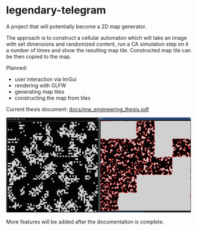 # legendary-telegram

A project that will potentially become a 2D map generator. 

The approach is to construct a cellular automaton which will take an image with set dimensions and randomized content, run a CA simulation step on it a number of times and show the resulting map tile. Constructed map tile can be then copied to the map.

Planned:
 * user interaction via ImGui
 * rendering with GLFW
 * generating map tiles
 * constructing the map from tiles

Current thesis document: [docs/mw_engineering_thesis.pdf](docs/mw_engineering_thesis.pdf)


![Screenshot](https://github.com/mikkelist/legendary-telegram/blob/master/docs/images/r2ex1.png)

More features will be added after the documentation is complete.

